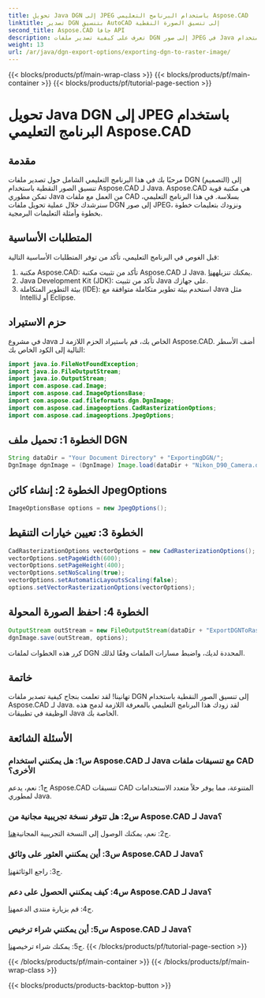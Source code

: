 ```yaml
---
title: تحويل Java DGN إلى JPEG باستخدام البرنامج التعليمي Aspose.CAD
linktitle: تصدير DGN بتنسيق AutoCAD إلى تنسيق الصورة النقطية
second_title: Aspose.CAD جافا API
description: تعرف على كيفية تصدير ملفات DGN إلى صور JPEG في Java باستخدام Aspose.CAD. يرشدك هذا البرنامج التعليمي خطوة بخطوة خلال العملية دون عناء.
weight: 13
url: /ar/java/dgn-export-options/exporting-dgn-to-raster-image/
---
```


{{< blocks/products/pf/main-wrap-class >}}
{{< blocks/products/pf/main-container >}}
{{< blocks/products/pf/tutorial-page-section >}}

# تحويل Java DGN إلى JPEG باستخدام البرنامج التعليمي Aspose.CAD

## مقدمة

مرحبًا بك في هذا البرنامج التعليمي الشامل حول تصدير ملفات DGN (التصميم) إلى تنسيق الصور النقطية باستخدام Aspose.CAD لـ Java. Aspose.CAD هي مكتبة قوية تمكن مطوري Java من العمل مع ملفات CAD بسلاسة. في هذا البرنامج التعليمي، سنرشدك خلال عملية تحويل ملفات DGN إلى صور JPEG، ونزودك بتعليمات خطوة بخطوة وأمثلة التعليمات البرمجية.

## المتطلبات الأساسية

قبل الغوص في البرنامج التعليمي، تأكد من توفر المتطلبات الأساسية التالية:
1.  مكتبة Aspose.CAD: تأكد من تثبيت مكتبة Aspose.CAD لـ Java. يمكنك تنزيله[هنا](https://releases.aspose.com/cad/java/).
2. Java Development Kit (JDK): تأكد من تثبيت Java على جهازك.
3. بيئة التطوير المتكاملة (IDE): استخدم بيئة تطوير متكاملة متوافقة مع Java مثل IntelliJ أو Eclipse.

## حزم الاستيراد

في مشروع Java الخاص بك، قم باستيراد الحزم اللازمة لـ Aspose.CAD. أضف الأسطر التالية إلى الكود الخاص بك:

```java
import java.io.FileNotFoundException;
import java.io.FileOutputStream;
import java.io.OutputStream;
import com.aspose.cad.Image;
import com.aspose.cad.ImageOptionsBase;
import com.aspose.cad.fileformats.dgn.DgnImage;
import com.aspose.cad.imageoptions.CadRasterizationOptions;
import com.aspose.cad.imageoptions.JpegOptions;
```

## الخطوة 1: تحميل ملف DGN

```java
String dataDir = "Your Document Directory" + "ExportingDGN/";
DgnImage dgnImage = (DgnImage) Image.load(dataDir + "Nikon_D90_Camera.dgn");
```

## الخطوة 2: إنشاء كائن JpegOptions

```java
ImageOptionsBase options = new JpegOptions();
```

## الخطوة 3: تعيين خيارات التنقيط

```java
CadRasterizationOptions vectorOptions = new CadRasterizationOptions();
vectorOptions.setPageWidth(600);
vectorOptions.setPageHeight(400);
vectorOptions.setNoScaling(true);
vectorOptions.setAutomaticLayoutsScaling(false);
options.setVectorRasterizationOptions(vectorOptions);
```

## الخطوة 4: احفظ الصورة المحولة

```java
OutputStream outStream = new FileOutputStream(dataDir + "ExportDGNToRasterImage_Out.jpg");
dgnImage.save(outStream, options);
```

كرر هذه الخطوات لملفات DGN المحددة لديك، واضبط مسارات الملفات وفقًا لذلك.

## خاتمة

تهانينا! لقد تعلمت بنجاح كيفية تصدير ملفات DGN إلى تنسيق الصور النقطية باستخدام Aspose.CAD لـ Java. لقد زودك هذا البرنامج التعليمي بالمعرفة اللازمة لدمج هذه الوظيفة في تطبيقات Java الخاصة بك.

## الأسئلة الشائعة

### س1: هل يمكنني استخدام Aspose.CAD لـ Java مع تنسيقات ملفات CAD الأخرى؟

ج1: نعم، يدعم Aspose.CAD تنسيقات CAD المتنوعة، مما يوفر حلاً متعدد الاستخدامات لمطوري Java.

### س2: هل تتوفر نسخة تجريبية مجانية من Aspose.CAD لـ Java؟

 ج2: نعم، يمكنك الوصول إلى النسخة التجريبية المجانية[هنا](https://releases.aspose.com/).

### س3: أين يمكنني العثور على وثائق Aspose.CAD لـ Java؟

 ج3: راجع الوثائق[هنا](https://reference.aspose.com/cad/java/).

### س4: كيف يمكنني الحصول على دعم Aspose.CAD لـ Java؟

 ج4: قم بزيارة منتدى الدعم[هنا](https://forum.aspose.com/c/cad/19).

### س5: أين يمكنني شراء ترخيص Aspose.CAD لـ Java؟

 ج5: يمكنك شراء ترخيص[هنا](https://purchase.aspose.com/buy).
{{< /blocks/products/pf/tutorial-page-section >}}

{{< /blocks/products/pf/main-container >}}
{{< /blocks/products/pf/main-wrap-class >}}

{{< blocks/products/products-backtop-button >}}
